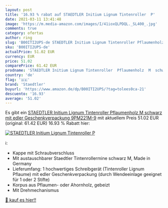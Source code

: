 ```yaml
---
layout: post
title: '16.93 % rabat auf STAEDTLER Initium Lignum Tintenroller  P'
date: 2021-03-11 13:41:48
image: 'https://m.media-amazon.com/images/I/41ioxQLPDQL._SL400_.jpg'
comments: true
category: ofertas
author: ring
slug: 'B00ITI2UPS-de STAEDTLER Initium Lignum Tintenroller Pflaumenholz M...'
sku: 'B00ITI2UPS-de'
actualPrice: 51.02 EUR
currency: EUR
price: 51.02
comparePrice: 61.42 EUR
prodname: 'STAEDTLER Initium Lignum Tintenroller  Pflaumenholz  M  schwarz  mit edler Geschenkverpackung  9PM221M-9'
country: 'de'
flag: '🇩🇪'
brand: 'Staedtler'
buyurl: 'https://www.amazon.de/dp/B00ITI2UPS/?tag=tolees0ca-21'
descuento: '16.93'
average: '51.02'
---
```


Es gibt ein [STAEDTLER Initium Lignum Tintenroller  Pflaumenholz  M  schwarz  mit edler Geschenkverpackung  9PM221M-9](https://www.amazon.de/dp/B00ITI2UPS/?tag=tolees0ca-21) mit aktuellem Preis 51.02 EUR (original: 61.42 EUR) 16.93 % Rabatt hier:

[![STAEDTLER Initium Lignum Tintenroller  P](https://m.media-amazon.com/images/I/41ioxQLPDQL._SL400_.jpg)](https://www.amazon.de/dp/B00ITI2UPS/?tag=tolees0ca-21)

ℹ️:

- Kappe mit Schraubverschluss
- Mit austauschbarer Staedtler Tintenrollermine schwarz M, Made in Germany
- Lieferumfang: 1 hochwertiges Schreibgerät (Tintenroller Lignum Pflaume) mit edler Geschenkverpackung (durch Wendeeinlage geeignet für 1 oder 2 Stifte)
- Korpus aus Pflaumen- oder Ahornholz, gebeizt
- Mit Drehmechanismus

[🛒 kauf es hier!!](https://www.amazon.de/dp/B00ITI2UPS/?tag=tolees0ca-21)
